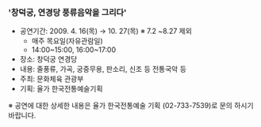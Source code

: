### '창덕궁, 연경당 풍류음악을 그리다'

- 공연기간: 2009. 4. 16(목) → 10. 27(목) ※ 7.2 ~8.27 제외
  - 매주 목요일(자유관람일)
  - 14:00~15:00, 16:00~17:00
- 장소: 창덕궁 연경당
- 내용: 줄풍류, 가곡, 궁중무용, 판소리, 신조 등 전통국악 등
- 주최: 문화체육 관광부
- 기획: 율가 한국전통예술기획

※ 공연에 대한 상세한 내용은 율가 한국전통예술 기획 (02-733-7539)로 문의 하시기 바랍니다.